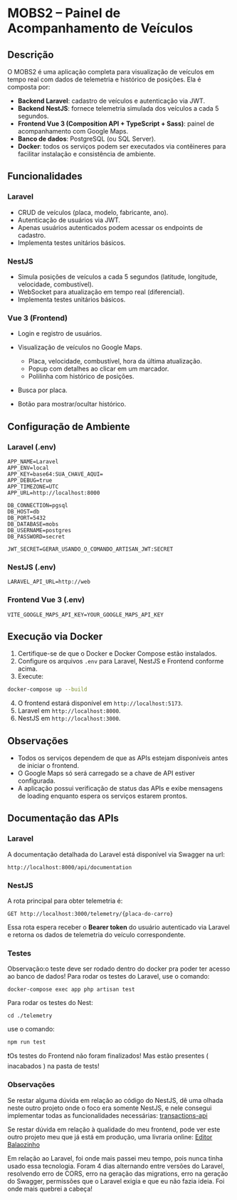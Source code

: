 # MOBS2 – Painel de Acompanhamento de Veículos

## Descrição

O MOBS2 é uma aplicação completa para visualização de veículos em tempo real com dados de telemetria e histórico de posições. Ela é composta por:

- **Backend Laravel**: cadastro de veículos e autenticação via JWT.
- **Backend NestJS**: fornece telemetria simulada dos veículos a cada 5 segundos.
- **Frontend Vue 3 (Composition API + TypeScript + Sass)**: painel de acompanhamento com Google Maps.
- **Banco de dados**: PostgreSQL (ou SQL Server).
- **Docker**: todos os serviços podem ser executados via contêineres para facilitar instalação e consistência de ambiente.

## Funcionalidades

### Laravel

- CRUD de veículos (placa, modelo, fabricante, ano).
- Autenticação de usuários via JWT.
- Apenas usuários autenticados podem acessar os endpoints de cadastro.
- Implementa testes unitários básicos.

### NestJS

- Simula posições de veículos a cada 5 segundos (latitude, longitude, velocidade, combustível).
- WebSocket para atualização em tempo real (diferencial).
- Implementa testes unitários básicos.

### Vue 3 (Frontend)

- Login e registro de usuários.
- Visualização de veículos no Google Maps.

  - Placa, velocidade, combustível, hora da última atualização.
  - Popup com detalhes ao clicar em um marcador.
  - Polilinha com histórico de posições.

- Busca por placa.
- Botão para mostrar/ocultar histórico.

## Configuração de Ambiente

### Laravel (.env)

```env
APP_NAME=Laravel
APP_ENV=local
APP_KEY=base64:SUA_CHAVE_AQUI=
APP_DEBUG=true
APP_TIMEZONE=UTC
APP_URL=http://localhost:8000

DB_CONNECTION=pgsql
DB_HOST=db
DB_PORT=5432
DB_DATABASE=mobs
DB_USERNAME=postgres
DB_PASSWORD=secret

JWT_SECRET=GERAR_USANDO_O_COMANDO_ARTISAN_JWT:SECRET
```

### NestJS (.env)

```env
LARAVEL_API_URL=http://web
```

### Frontend Vue 3 (.env)

```env
VITE_GOOGLE_MAPS_API_KEY=YOUR_GOOGLE_MAPS_API_KEY
```

## Execução via Docker

1. Certifique-se de que o Docker e Docker Compose estão instalados.
2. Configure os arquivos `.env` para Laravel, NestJS e Frontend conforme acima.
3. Execute:

```bash
docker-compose up --build
```

4. O frontend estará disponível em `http://localhost:5173`.
5. Laravel em `http://localhost:8000`.
6. NestJS em `http://localhost:3000`.

## Observações

- Todos os serviços dependem de que as APIs estejam disponíveis antes de iniciar o frontend.
- O Google Maps só será carregado se a chave de API estiver configurada.
- A aplicação possui verificação de status das APIs e exibe mensagens de loading enquanto espera os serviços estarem prontos.

## Documentação das APIs

### Laravel

A documentação detalhada do Laravel está disponível via Swagger na url:

```
http://localhost:8000/api/documentation
```

### NestJS

A rota principal para obter telemetria é:

```
GET http://localhost:3000/telemetry/{placa-do-carro}
```

Essa rota espera receber o **Bearer token** do usuário autenticado via Laravel e retorna os dados de telemetria do veículo correspondente.

### Testes

Observação:o teste deve ser rodado dentro do docker pra poder ter acesso ao banco de dados!
Para rodar os testes do Laravel, use o comando:

```
docker-compose exec app php artisan test
```

Para rodar os testes do Nest:

```
cd ./telemetry
```

use o comando:

```
npm run test
```

❗Os testes do Frontend não foram finalizados! Mas estão presentes ( inacabados ) na pasta de tests!

### Observações

Se restar alguma dúvida em relação ao código do NestJS, dê uma olhada neste outro projeto onde o foco era somente NestJS, e nele consegui implementar todas as funcionalidades necessárias:
[transactions-api](https://github.com/JoaumVictor/transactions-api)

Se restar dúvida em relação à qualidade do meu frontend, pode ver este outro projeto meu que já está em produção, uma livraria online:
[Editor Balaozinho](https://www.editorabalaozinho.com/pt-BR)

Em relação ao Laravel, foi onde mais passei meu tempo, pois nunca tinha usado essa tecnologia. Foram 4 dias alternando entre versões do Laravel, resolvendo erro de CORS, erro na geração das migrations, erro na geração do Swagger, permissões que o Laravel exigia e que eu não fazia ideia. Foi onde mais quebrei a cabeça!
